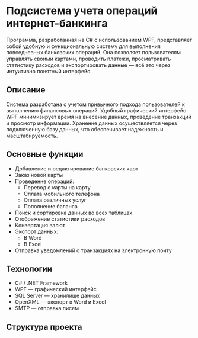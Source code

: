 # Подсистема учета операций интернет-банкинга

Программа, разработанная на C# с использованием WPF, представляет собой удобную и функциональную систему для выполнения повседневных банковских операций. Она позволяет пользователям управлять своими картами, проводить платежи, просматривать статистику расходов и экспортировать данные — всё это через интуитивно понятный интерфейс.

## Описание

Система разработана с учетом привычного подхода пользователей к выполнению финансовых операций. Удобный графический интерфейс WPF минимизирует время на внесение данных, проведение транзакций и просмотр информации. Хранение данных осуществляется через подключенную базу данных, что обеспечивает надежность и масштабируемость.

## Основные функции

- Добавление и редактирование банковских карт
- Заказ новой карты
- Проведение операций:
  - Перевод с карты на карту
  - Оплата мобильного телефона
  - Оплата различных услуг
  - Пополнение баланса
- Поиск и сортировка данных во всех таблицах
- Отображение статистики расходов
- Конвертация валют
- Экспорт данных:
  - В Word
  - В Excel
- Отправка уведомлений о транзакциях на электронную почту

## Технологии

- C# / .NET Framework
- WPF — графический интерфейс
- SQL Server — хранилище данных
- OpenXML — экспорт в Word и Excel
- SMTP — отправка писем

## Структура проекта

